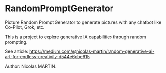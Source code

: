 # RandomPromptGenerator
Picture Random Prompt Generator to generate pictures with any chatbot like Co-Pilot, Grok, etc.

This is a project to explore generative IA capabilities through random prompting.

See article: https://medium.com/@nicolas-martin/random-generative-ai-art-for-endless-creativity-d544e6cbe615

Author: Nicolas MARTIN.
